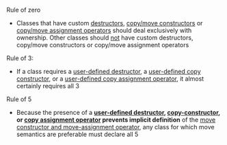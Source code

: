 Rule of zero
- Classes that have custom <u>destructors</u>, <u>copy/move constructors</u> or <u>copy/move assignment operators</u> should deal exclusively with ownership. Other classes should <u>not</u> have custom destructors, copy/move constructors or copy/move assignment operators

Rule of 3: 
- If a class requires a <u>user-defined destructor</u>, a <u>user-defined copy constructor</u>, or a <u>user-defined copy assignment operator</u>, it almost certainly requires all 3

Rule of 5 
- Because the presence of a **<u>user-defined destructor</u>, <u>copy-constructor</u>, or <u>copy assignment operator</u> prevents implicit definition** of the <u>move constructor and move-assignment operator</u>, any class for which move semantics are preferable must declare all 5 


